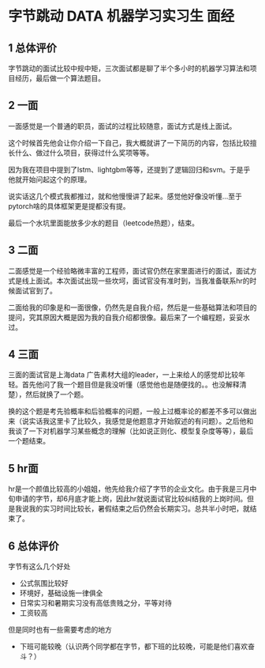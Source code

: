 # 字节跳动 DATA 机器学习实习生 面经

## 1 总体评价

字节跳动的面试比较中规中矩，三次面试都是聊了半个多小时的机器学习算法和项目经历，最后做一个算法题目。

## 2 一面

一面感觉是一个普通的职员，面试的过程比较随意，面试方式是线上面试。

这个时候首先他会让你介绍一下自己，我大概就讲了一下简历的内容，包括比较擅长什么、做过什么项目，获得过什么奖项等等。

因为我在项目中提到了lstm、lightgbm等等，还提到了逻辑回归和svm。于是乎他就开始问起这个的原理。

说实话这几个模式我都推过，就和他慢慢讲了起来。感觉他好像没听懂...至于pytorch啥的具体框架更是提都没有提。

最后一个水坑里面能放多少水的题目（leetcode热题），结束。

## 3 二面

二面感觉是一个经验略微丰富的工程师，面试官仍然在家里面进行的面试，面试方式是线上面试。本次面试出现一些坎坷，面试官没有准时到，当我准备联系hr的时候面试官到了。

二面给我的印象是和一面很像，仍然先是自我介绍，然后是一些基础算法和项目的提问，究其原因大概是因为我的自我介绍都很像。最后来了一个编程题，妥妥水过。

## 4 三面

三面的面试官是上海data 广告素材大组的leader，一上来给人的感觉却比较年轻。首先他问了我一个题目但是我没听懂（感觉他也是随便找的。。也没解释清楚），然后就换了一个题。

换的这个题是考先验概率和后验概率的问题，一般上过概率论的都差不多可以做出来（说实话我这里卡了比较久，我感觉是他题意才开始叙述的有问题）。之后他和我谈了一下对机器学习某些概念的理解（比如说正则化、模型复杂度等等），最后一个题结束。

## 5 hr面

hr是一个颜值比较高的小姐姐，他先给我介绍了字节的企业文化。由于我是三月中旬申请的字节，却6月底才能上岗，因此hr就说面试官比较纠结我的上岗时间。但是我说我的实习时间比较长，暑假结束之后仍然会长期实习。总共半小时吧，就结束了。

## 6 总体评价

字节有这么几个好处
* 公式氛围比较好
* 环境好，基础设施一律俱全
* 日常实习和暑期实习没有高低贵贱之分，平等对待
* 工资较高

但是同时也有一些需要考虑的地方
* 下班可能较晚（认识两个同学都在字节，都下班的比较晚，可能是他们喜欢奋斗？）
